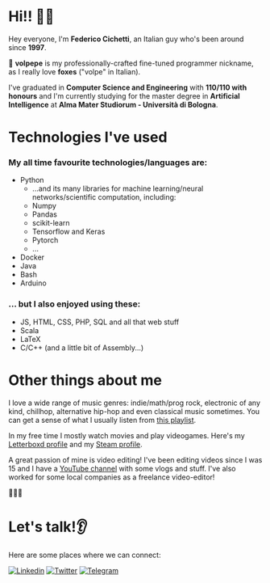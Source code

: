 # Hi!! 👋🦊

Hey everyone, I'm **Federico Cichetti**, an Italian guy who's been around since **1997**. 

🦊 **volpepe** is my professionally-crafted fine-tuned programmer nickname, as I really love **foxes** ("volpe" in Italian).

I've graduated in **Computer Science and Engineering** with **110/110 with honours** and I'm currently studying for the master degree in **Artificial Intelligence** at **Alma Mater Studiorum - Università di Bologna**.

# Technologies I've used

### My all time favourite technologies/languages are:
* Python
  * ...and its many libraries for machine learning/neural networks/scientific computation, including:
  * Numpy
  * Pandas
  * scikit-learn
  * Tensorflow and Keras
  * Pytorch
  * ...
* Docker
* Java
* Bash
* Arduino

### ... but I also enjoyed using these:
* JS, HTML, CSS, PHP, SQL and all that web stuff
* Scala
* LaTeX
* C/C++ (and a little bit of Assembly...)

# Other things about me

I love a wide range of music genres: indie/math/prog rock, electronic of any kind, chillhop, alternative hip-hop and even classical music sometimes. You can get a sense of what I usually listen from [this playlist](https://open.spotify.com/embed/playlist/1T4VfvXqcOVPF4iR8Cw8tI).

In my free time I mostly watch movies and play videogames. Here's my [Letterboxd profile](https://letterboxd.com/volpepe/) and my [Steam profile](https://steamcommunity.com/id/volpepe/). 

A great passion of mine is video editing! I've been editing videos since I was 15 and I have a [YouTube channel](https://www.youtube.com/c/ciccosity) with some vlogs and stuff. I've also worked for some local companies as a freelance video-editor!

🌈🌈🌈

# Let's talk!👂
Here are some places where we can connect:

[![Linkedin](https://img.shields.io/badge/-Linkedin-black?style=for-the-badge&logo=linkedin)](https://www.linkedin.com/in/federico-cichetti/)
[![Twitter](https://img.shields.io/badge/-Twitter-black?style=for-the-badge&logo=twitter)](https://twitter.com/volpepep)
[![Telegram](https://img.shields.io/badge/-Telegram-black?style=for-the-badge&logo=telegram)](https://t.me/volpepe)
